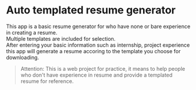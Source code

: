 # Auto templated resume generator
This app is a basic resume generator for who have none or bare experience in creating a resume.<br>
Multiple templates are included for selection.<br> After entering your basic information such as internship, project experience
this app will generate a resume accoring to the template you choose for downloading.

> Attention:
This is a web project for practice, it means to help people who don't have experience in resume and provide a templated resume for reference.
